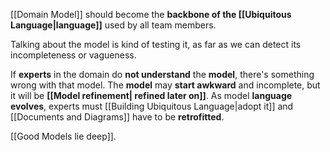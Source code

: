 [[Domain Model]] should become the **backbone of the [[Ubiquitous Language|language]]** used by all team members.

Talking about the model is kind of testing it, as far as we can detect its incompleteness or vagueness.

If **experts** in the domain do **not understand** the **model**, there's something wrong with that model.  The **model** may **start awkward** and incomplete, but it will be **[[Model refinement| refined later on]]**. As model **language evolves**, experts must [[Building Ubiquitous Language|adopt it]] and [[Documents and Diagrams]] have to be **retrofitted**.

[[Good Models lie deep]].
